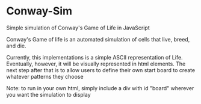 # Conway-Sim
Simple simulation of Conway's Game of Life in JavaScript

Conway's Game of life is an automated simulation of cells that live, breed, and die.

Currently, this implementations is a simple ASCII representation of 
Life. Eventually, however, it will be visually represented in html elements. The next step after that is to allow users to define their own start board to create whatever patterns they choose

Note: to run in your own html, simply include a div with id "board" wherever you want the simulation to display